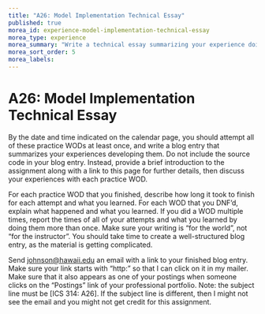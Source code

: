 ```yaml
---
title: "A26: Model Implementation Technical Essay"
published: true
morea_id: experience-model-implementation-technical-essay
morea_type: experience
morea_summary: "Write a technical essay summarizing your experience doing the Model Implementation practice WODs."
morea_sort_order: 5
morea_labels:
---
```


# A26: Model Implementation Technical Essay

By the date and time indicated on the calendar page, you should attempt all of these practice WODs at least once, and write a blog entry that summarizes your experiences developing them.  Do not include the source code in your blog entry. Instead, provide a brief introduction to the assignment along with a link to this page for further details, then discuss your experiences with each practice WOD.

For each practice WOD that you finished, describe how long it took to finish for each attempt and what you learned.  For each WOD that you DNF’d, explain what happened and what you learned.  If you did a WOD multiple times, report the times of all of your attempts and what you learned by doing them more than once. Make sure your writing is “for the world”, not “for the instructor”.   You should take time to create a well-structured blog entry, as the material is getting complicated.

Send johnson@hawaii.edu an email with a link to your finished blog entry. Make sure your link starts with “http:” so that I can click on it in my mailer. Make sure that it also appears as one of your postings when someone clicks on the “Postings” link of your professional portfolio.  Note: the subject line must be [ICS 314: A26].  If the subject line is different, then I might not see the email and you might not get credit for this assignment.
